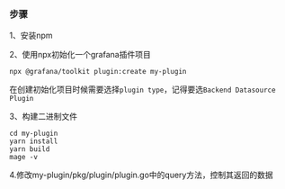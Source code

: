 ### 步骤

1、安装npm

2、使用npx初始化一个grafana插件项目
```
npx @grafana/toolkit plugin:create my-plugin
```
在创建初始化项目时候需要选择`plugin type`，记得要选`Backend Datasource Plugin`

3、构建二进制文件
```
cd my-plugin
yarn install
yarn build
mage -v
```

4.修改my-plugin/pkg/plugin/plugin.go中的query方法，控制其返回的数据
